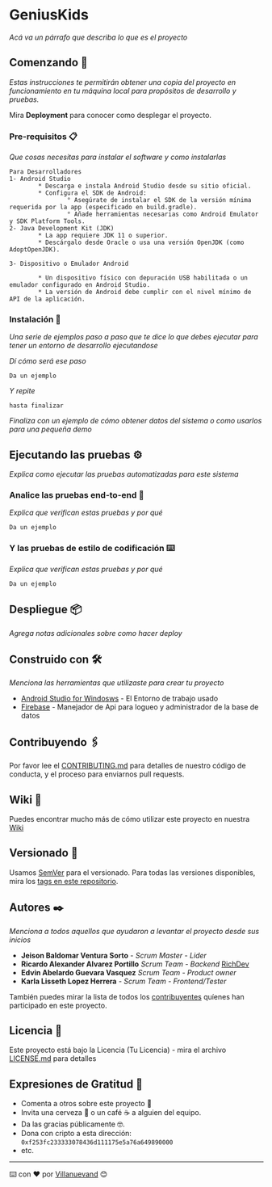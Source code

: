 # GeniusKids

_Acá va un párrafo que describa lo que es el proyecto_

## Comenzando 🚀

_Estas instrucciones te permitirán obtener una copia del proyecto en funcionamiento en tu máquina local para propósitos de desarrollo y pruebas._

Mira **Deployment** para conocer como desplegar el proyecto.


### Pre-requisitos 📋

_Que cosas necesitas para instalar el software y como instalarlas_

```
Para Desarrolladores
1- Android Studio
        * Descarga e instala Android Studio desde su sitio oficial.
        * Configura el SDK de Android:
                ° Asegúrate de instalar el SDK de la versión mínima requerida por la app (especificado en build.gradle).
                ° Añade herramientas necesarias como Android Emulator y SDK Platform Tools.
2- Java Development Kit (JDK)
        * La app requiere JDK 11 o superior.
        * Descárgalo desde Oracle o usa una versión OpenJDK (como AdoptOpenJDK).

3- Dispositivo o Emulador Android

        * Un dispositivo físico con depuración USB habilitada o un emulador configurado en Android Studio.
        * La versión de Android debe cumplir con el nivel mínimo de API de la aplicación.
```

### Instalación 🔧

_Una serie de ejemplos paso a paso que te dice lo que debes ejecutar para tener un entorno de desarrollo ejecutandose_

_Dí cómo será ese paso_

```
Da un ejemplo
```

_Y repite_

```
hasta finalizar
```

_Finaliza con un ejemplo de cómo obtener datos del sistema o como usarlos para una pequeña demo_

## Ejecutando las pruebas ⚙️

_Explica como ejecutar las pruebas automatizadas para este sistema_

### Analice las pruebas end-to-end 🔩

_Explica que verifican estas pruebas y por qué_

```
Da un ejemplo
```

### Y las pruebas de estilo de codificación ⌨️

_Explica que verifican estas pruebas y por qué_

```
Da un ejemplo
```

## Despliegue 📦

_Agrega notas adicionales sobre como hacer deploy_

## Construido con 🛠️

_Menciona las herramientas que utilizaste para crear tu proyecto_

* [Android Studio for Windosws](https://developer.android.com/studio?hl=es-419) - El Entorno de trabajo usado
* [Firebase](https://console.firebase.google.com/u/0/) - Manejador de Api para logueo y administrador de la base de datos

## Contribuyendo 🖇️

Por favor lee el [CONTRIBUTING.md](https://gist.github.com/villanuevand/xxxxxx) para detalles de nuestro código de conducta, y el proceso para enviarnos pull requests.

## Wiki 📖

Puedes encontrar mucho más de cómo utilizar este proyecto en nuestra [Wiki](https://github.com/tu/proyecto/wiki)

## Versionado 📌

Usamos [SemVer](http://semver.org/) para el versionado. Para todas las versiones disponibles, mira los [tags en este repositorio](https://github.com/tu/proyecto/tags).

## Autores ✒️

_Menciona a todos aquellos que ayudaron a levantar el proyecto desde sus inicios_

* **Jeison Baldomar Ventura Sorto**	- *Scrum Master - Lider*
* **Ricardo Alexander Alvarez Portillo** *Scrum Team - Backend* [RichDev](https://github.com/Ricardo1703-svg)
* **Edvin Abelardo Guevara Vasquez**  *Scrum Team - Product owner*
* **Karla Lisseth Lopez Herrera** - *Scrum Team - Frontend/Tester*

También puedes mirar la lista de todos los [contribuyentes](https://github.com/your/project/contributors) quíenes han participado en este proyecto. 

## Licencia 📄

Este proyecto está bajo la Licencia (Tu Licencia) - mira el archivo [LICENSE.md](LICENSE.md) para detalles

## Expresiones de Gratitud 🎁

* Comenta a otros sobre este proyecto 📢
* Invita una cerveza 🍺 o un café ☕ a alguien del equipo. 
* Da las gracias públicamente 🤓.
* Dona con cripto a esta dirección: `0xf253fc233333078436d111175e5a76a649890000`
* etc.



---
⌨️ con ❤️ por [Villanuevand](https://github.com/Villanuevand) 😊
